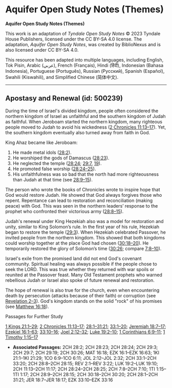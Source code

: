 # Aquifer Open Study Notes (Themes)

**Aquifer Open Study Notes (Themes)**

This work is an adaptation of *Tyndale Open Study Notes* © 2023 Tyndale House Publishers, licensed under the CC BY\-SA 4\.0 license. The adaptation, *Aquifer Open Study Notes*, was created by BiblioNexus and is also licensed under CC BY\-SA 4\.0\.

This resource has been adapted into multiple languages, including English, Tok Pisin, Arabic (عربي), French (Français), Hindi (हिंदी), Indonesian (Bahasa Indonesia), Portuguese (Português), Russian (Русский), Spanish (Español), Swahili (Kiswahili), and Simplified Chinese (简体中文).



--------------------------------

## Apostasy and Renewal (id: 500239)

During the time of Israel's divided kingdom, people often considered the northern kingdom of Israel as unfaithful and the southern kingdom of Judah as faithful. When Jeroboam started the northern kingdom, many righteous people moved to Judah to avoid his wickedness ([2 Chronicles 11:13–17](https://ref.ly/2Chr11:13-2Chr11:17)). Yet, the southern kingdom eventually also turned away from faith in God. 

King Ahaz became like Jeroboam: 

1. He made metal idols ([28:2](https://ref.ly/2Chr28:2)).
2. He worshiped the gods of Damascus ([28:23](https://ref.ly/2Chr28:23)).
3. He neglected the temple ([28:24](https://ref.ly/2Chr28:24); [29:7](https://ref.ly/2Chr29:7), [19](https://ref.ly/2Chr29:19)).
4. He promoted false worship ([28:24–25](https://ref.ly/2Chr28:24-2Chr28:25)).
5. His unfaithfulness was so bad that the north had more righteousness than Judah at that time (see [28:9–15](https://ref.ly/2Chr28:9-2Chr28:15)).

The person who wrote the books of Chronicles wrote to inspire hope that God would restore Judah. He showed that God always forgives those who repent. Repentance can lead to restoration and reconciliation (making peace) with God. This was seen in the northern leaders’ response to the prophet who confronted their victorious army ([28:8–15](https://ref.ly/2Chr28:8-2Chr28:15)). 

Judah's renewal under King Hezekiah also was a model for restoration and unity, similar to King Solomon’s rule. In the first year of his rule, Hezekiah began to restore the temple ([29:3](https://ref.ly/2Chr29:3)). When Hezekiah celebrated Passover, he invited people from the northern kingdom. This showed that both kingdoms could worship together at the place God had chosen ([30:18–20](https://ref.ly/2Chr30:18-2Chr30:20)). He temporarily restored the glory of Solomon’s time ([30:26](https://ref.ly/2Chr30:26); compare [7:8–10](https://ref.ly/2Chr7:8-2Chr7:10)).

Israel's exile from the promised land did not end God's covenant community. Spiritual healing was always possible if the people chose to seek the LORD. This was true whether they returned with war spoils or reunited at the Passover feast. Many Old Testament prophets who warned rebellious Judah or Israel also spoke of future renewal and restoration. 

The hope of renewal is also true for the church, even when encountering death by persecution (attacks because of their faith) or corruption (see [Revelation 2–3](https://ref.ly/Rev2:1-Rev3:22)). God's kingdom stands on the solid "rock" of his promises (see [Matthew 16:18](https://ref.ly/Matt16:18)).

Passages for Further Study

[1 Kings 21:1–29](https://ref.ly/1Kgs21:1-1Kgs21:29); [2 Chronicles 11:13–17](https://ref.ly/2Chr11:13-2Chr11:17); [28:1–31:21](https://ref.ly/2Chr28:1-2Chr31:21); [33:1–20](https://ref.ly/2Chr33:1-2Chr33:20); [Jeremiah 18:7–17](https://ref.ly/Jer18:7-Jer18:17); [Ezekiel 16:1–63](https://ref.ly/Ezek16:1-Ezek16:63); [33:10–16](https://ref.ly/Ezek33:10-Ezek33:16); [Joel 2:12–32](https://ref.ly/Joel2:12-Joel2:32); [Luke 19:2–10](https://ref.ly/Luke19:2-Luke19:10); [1 Corinthians 6:9–11](https://ref.ly/1Cor6:9-1Cor6:11); [1 Timothy 1:15–17](https://ref.ly/1Tim1:15-1Tim1:17)

* **Associated Passages:** 2CH 28:2; 2CH 28:23; 2CH 28:24; 2CH 29:3; 2CH 29:7; 2CH 29:19; 2CH 30:26; MAT 16:18; EZK 16:1–EZK 16:63; 1KI 21:1–1KI 21:29; 1CO 6:9–1CO 6:11; JOL 2:12–JOL 2:32; 2CH 33:1–2CH 33:20; 2CH 28:8–2CH 28:15; REV 2:1–REV 3:22; LUK 19:2–LUK 19:10; 2CH 11:13–2CH 11:17; 2CH 28:24–2CH 28:25; 2CH 7:8–2CH 7:10; 1TI 1:15–1TI 1:17; 2CH 28:9–2CH 28:15; 2CH 30:18–2CH 30:20; 2CH 28:1–2CH 31:21; JER 18:7–JER 18:17; EZK 33:10–EZK 33:16

